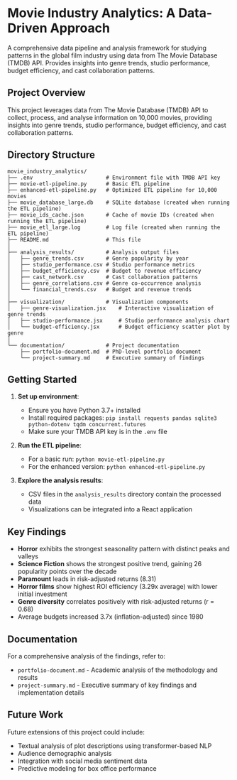 # Movie Industry Analytics: A Data-Driven Approach

A comprehensive data pipeline and analysis framework for studying patterns in the global film industry using data from The Movie Database (TMDB) API. Provides insights into genre trends, studio performance, budget efficiency, and cast collaboration patterns.

## Project Overview

This project leverages data from The Movie Database (TMDB) API to collect, process, and analyse information on 10,000 movies, providing insights into genre trends, studio performance, budget efficiency, and cast collaboration patterns.

## Directory Structure

```
movie_industry_analytics/
├── .env                       # Environment file with TMDB API key
├── movie-etl-pipeline.py      # Basic ETL pipeline
├── enhanced-etl-pipeline.py   # Optimized ETL pipeline for 10,000 movies
├── movie_database_large.db    # SQLite database (created when running the ETL pipeline)
├── movie_ids_cache.json       # Cache of movie IDs (created when running the ETL pipeline)
├── movie_etl_large.log        # Log file (created when running the ETL pipeline)
├── README.md                  # This file
│
├── analysis_results/          # Analysis output files
│   ├── genre_trends.csv       # Genre popularity by year
│   ├── studio_performance.csv # Studio performance metrics
│   ├── budget_efficiency.csv  # Budget to revenue efficiency
│   ├── cast_network.csv       # Cast collaboration patterns
│   ├── genre_correlations.csv # Genre co-occurrence analysis
│   └── financial_trends.csv   # Budget and revenue trends
│
├── visualization/             # Visualization components
│   ├── genre-visualization.jsx    # Interactive visualization of genre trends
│   ├── studio-performance.jsx     # Studio performance analysis chart
│   └── budget-efficiency.jsx      # Budget efficiency scatter plot by genre
│
└── documentation/             # Project documentation
    ├── portfolio-document.md  # PhD-level portfolio document
    └── project-summary.md     # Executive summary of findings
```

## Getting Started

1. **Set up environment**:
   - Ensure you have Python 3.7+ installed
   - Install required packages: `pip install requests pandas sqlite3 python-dotenv tqdm concurrent.futures`
   - Make sure your TMDB API key is in the `.env` file

2. **Run the ETL pipeline**:
   - For a basic run: `python movie-etl-pipeline.py`
   - For the enhanced version: `python enhanced-etl-pipeline.py`

3. **Explore the analysis results**:
   - CSV files in the `analysis_results` directory contain the processed data
   - Visualizations can be integrated into a React application

## Key Findings

- **Horror** exhibits the strongest seasonality pattern with distinct peaks and valleys
- **Science Fiction** shows the strongest positive trend, gaining 26 popularity points over the decade
- **Paramount** leads in risk-adjusted returns (8.31)
- **Horror films** show highest ROI efficiency (3.29x average) with lower initial investment
- **Genre diversity** correlates positively with risk-adjusted returns (r = 0.68)
- Average budgets increased 3.7x (inflation-adjusted) since 1980

## Documentation

For a comprehensive analysis of the findings, refer to:
- `portfolio-document.md` - Academic analysis of the methodology and results
- `project-summary.md` - Executive summary of key findings and implementation details

## Future Work

Future extensions of this project could include:
- Textual analysis of plot descriptions using transformer-based NLP
- Audience demographic analysis
- Integration with social media sentiment data
- Predictive modeling for box office performance